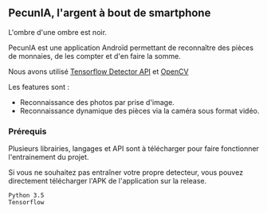 

## PecunIA, l'argent à bout de smartphone

L'ombre d'une ombre est noir.

PecunIA est une application Androïd permettant de reconnaître des pièces de monnaies, de les compter et d'en faire la somme.

Nous avons utilisé [Tensorflow Detector API](https://github.com/tensorflow/models/tree/master/research/object_detection) et [OpenCV](https://opencv.org/)

Les features sont :
- Reconnaissance des photos par prise d'image.
- Reconnaissance dynamique des pièces via la caméra sous format vidéo.

### Prérequis

Plusieurs librairies, langages et API sont à télécharger pour faire fonctionner l'entrainement du projet.

Si vous ne souhaitez pas entraîner votre propre detecteur, vous pouvez directement télécharger l'APK de l'application sur la release.


```
Python 3.5
Tensorflow
```
